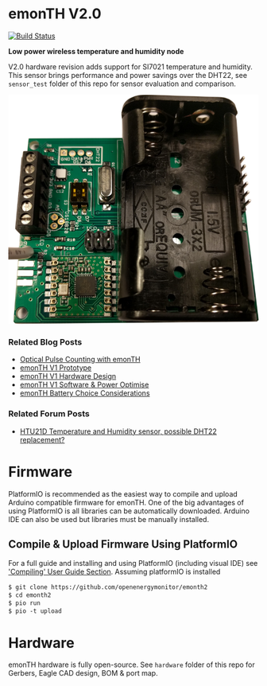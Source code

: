 # emonTH V2.0

[![Build Status](https://travis-ci.org/openenergymonitor/emonth2.svg?branch=master)](https://travis-ci.org/openenergymonitor/emonth2)

**Low power wireless temperature and humidity node**

V2.0 hardware revision adds support for SI7021 temperature and humidity. This sensor brings performance and power savings over the DHT22, see `sensor_test` folder of this repo for sensor evaluation and comparison.

![emonTH V2](hardware/emonth2.png)

### Related Blog Posts


- [Optical Pulse Counting with emonTH](https://blog.openenergymonitor.org/2015/09/optical-pulse-counting-with-emonth/)
- [emonTH V1 Prototype](https://blog.openenergymonitor.org/2013/06/emonth-prototype/)
- [emonTH V1 Hardware Design](https://blog.openenergymonitor.org/2013/10/emonth-update-hardware/)
- [emonTH V1 Software & Power Optimise](https://blog.openenergymonitor.org/2013/10/emonth-update-software-power/)
- [emonTH Battery Choice Considerations](https://blog.openenergymonitor.org/2013/10/aa-battery-considerations/)

### Related Forum Posts

- [HTU21D Temperature and Humidity sensor, possible DHT22 replacement?](https://community.openenergymonitor.org/t/htu21d-temperature-and-humidity-sensor-possible-dht22-replacement/1106/21)


# Firmware

PlatformIO is recommended as the easiest way to compile and upload Arduino compatible firmware for emonTH. One of the big advantages of using PlatformIO is all libraries can be automatically downloaded. Arduino IDE can also be used but libraries must be manually installed.

## Compile & Upload Firmware Using PlatformIO

For a full guide and installing and using PlatformIO (including visual IDE) see ['Compiling' User Guide Section](https://guide.openenergymonitor.org/technical/compiling). Assuming platformIO is installed

```
$ git clone https://github.com/openenergymonitor/emonth2
$ cd emonth2
$ pio run
$ pio -t upload
```

# Hardware

emonTH hardware is fully open-source. See `hardware` folder of this repo for Gerbers, Eagle CAD design, BOM & port map.
